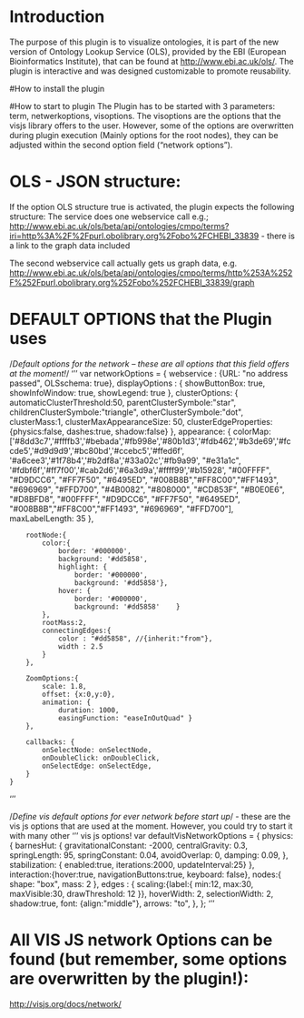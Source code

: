 # Introduction
The purpose of this plugin is to visualize ontologies, it is part of the new version of Ontology Lookup Service (OLS), provided by the EBI (European Bioinformatics Institute), that can be found at http://www.ebi.ac.uk/ols/. The plugin is interactive and was designed customizable to promote reusability.     

#How to install the plugin

#How to start to plugin
The Plugin has to be started with 3 parameters: term,  netwerkoptions, visoptions. The visoptions are the options that the visjs library offers to the user.
However, some of the options are overwritten during plugin execution (Mainly options for the root nodes), they can be adjusted within the second option field (“network options”).

# OLS - JSON structure:
If the option OLS structure true is activated, the plugin expects the following structure:
The service does one webservice call e.g.;
http://www.ebi.ac.uk/ols/beta/api/ontologies/cmpo/terms?iri=http%3A%2F%2Fpurl.obolibrary.org%2Fobo%2FCHEBI_33839 - there is a link to the graph data included

The second webservice call actually gets us graph data, e.g.
http://www.ebi.ac.uk/ols/beta/api/ontologies/cmpo/terms/http%253A%252F%252Fpurl.obolibrary.org%252Fobo%252FCHEBI_33839/graph


# DEFAULT OPTIONS that the Plugin uses
/*Default options for the network – these are all options that this field offers at the moment!*/
‘’’
	var networkOptions = {
		webservice : {URL: "no address passed", OLSschema: true},
		displayOptions : {
			showButtonBox: true,
			showInfoWindow: true,
			showLegend: true
		},
		clusterOptions: {
			automaticClusterThreshold:50,
			parentClusterSymbole:"star",
			childrenClusterSymbole:"triangle",
			otherClusterSymbole:"dot",
			clusterMass:1,
			clusterMaxAppearanceSize: 50,
			clusterEdgeProperties:{physics:false, dashes:true, shadow:false}
		},
		appearance: {
			colorMap: ['#8dd3c7','#ffffb3','#bebada','#fb998e','#80b1d3','#fdb462','#b3de69','#fccde5','#d9d9d9','#bc80bd','#ccebc5','#ffed6f',
				'#a6cee3','#1f78b4','#b2df8a','#33a02c','#fb9a99', "#e31a1c", '#fdbf6f','#ff7f00','#cab2d6','#6a3d9a','#ffff99','#b15928',
				"#00FFFF", "#D9DCC6", "#FF7F50", "#6495ED", "#008B8B","#FF8C00","#FF1493", "#696969", "#FFD700", "#4B0082", "#808000", "#CD853F", "#B0E0E6", "#D8BFD8",
				"#00FFFF", "#D9DCC6", "#FF7F50", "#6495ED", "#008B8B","#FF8C00","#FF1493", "#696969", "#FFD700"],
			maxLabelLength: 35
		},

		rootNode:{
			color:{
				border: '#000000',
				background: '#dd5858',
				highlight: {
					border: '#000000',
					background: '#dd5858'},
				hover: {
					border: '#000000',
					background: '#dd5858'    }
			},
			rootMass:2,
			connectingEdges:{
				color : "#dd5858", //{inherit:"from"},
				width : 2.5
			}
		},

		ZoomOptions:{
			scale: 1.8,
			offset: {x:0,y:0},
			animation: {
				duration: 1000,
				easingFunction: "easeInOutQuad" }
		},

		callbacks: {
			onSelectNode: onSelectNode,
			onDoubleClick: onDoubleClick,
			onSelectEdge: onSelectEdge,
		}
	}
‘’’



/*Define vis default options for ever network before start up*/ - these are the vis js options that are used at the moment. However, you could try to start it with many other
‘’’
vis js options!
var defaultVisNetworkOptions = {
physics:{
 barnesHut: {
  gravitationalConstant: -2000,
  centralGravity: 0.3,
  springLength: 95,
      springConstant: 0.04,
      avoidOverlap: 0,
   damping: 0.09,
  },
stabilization: {
       enabled:true,
       iterations:2000,
       updateInterval:25}
  },
interaction:{hover:true, navigationButtons:true, keyboard: false},
nodes:{
    shape: "box",
    mass: 2
},
edges : {
  scaling:{label:{
    min:12,
    max:30,
    maxVisible:30,
    drawThreshold: 12
    }},
  hoverWidth: 2,
  selectionWidth: 2,
  shadow:true,
  font: {align:"middle"},
  arrows: "to",
  },
};
‘’’


# All VIS JS network Options can be found (but remember, some options are overwritten by the plugin!):
http://visjs.org/docs/network/
